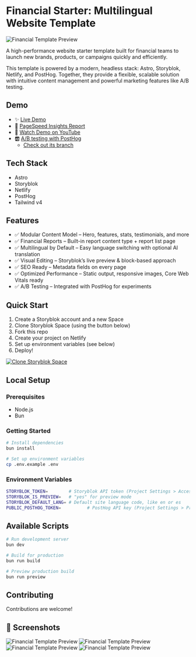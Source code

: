 # Financial Starter: Multilingual Website Template

![Financial Template Preview](https://a.storyblok.com/f/286134095425736/1920x1080/8a2b82127e/template-image.png)

A high-performance website starter template built for financial teams to launch new brands, products, or campaigns quickly and efficiently.

This template is powered by a modern, headless stack: Astro, Storyblok, Netlify, and PostHog. Together, they provide a flexible, scalable solution with intuitive content management and powerful marketing features like A/B testing.

## Demo
- ✨ [Live Demo](https://astro-storyblok-finance-starter.netlify.app/)
- 💨 [PageSpeed Insights Report](https://pagespeed.web.dev/analysis/https-astro-storyblok-template-netlify-app/04ge88qxbi?form_factor=desktop)
- 🍿 [Watch Demo on YouTube](https://www.youtube.com/watch?v=2hPhwubis7Q)
- 🆎 [A/B testing with PostHog](https://posthog-finance-starter.netlify.app/)
  - [Check out its branch](https://github.com/bejamas/astro-storyblok-finance-starter/tree/with-posthog-ab-testing)

## Tech Stack
- Astro
- Storyblok
- Netlify
- PostHog
- Tailwind v4

## Features
- ✅ Modular Content Model – Hero, features, stats, testimonials, and more
- ✅ Financial Reports – Built-in report content type + report list page
- ✅ Multilingual by Default – Easy language switching with optional AI translation
- ✅ Visual Editing – Storyblok’s live preview & block-based approach
- ✅ SEO Ready – Metadata fields on every page
- ✅ Optimized Performance – Static output, responsive images, Core Web Vitals ready
- ✅ A/B Testing – Integrated with PostHog for experiments


## Quick Start
1. Create a Storyblok account and a new Space
2. Clone Storyblok Space (using the button below)
3. Fork this repo
4. Create your project on Netlify
5. Set up environment variables (see below)
6. Deploy!

[![Clone Storyblok Space](https://a.storyblok.com/f/286134095425736/208x35/7a54d39bad/clone-button.svg)](https://storyblok-space-cloner.netlify.app/)

## Local Setup

### Prerequisites
- Node.js
- Bun

### Getting Started
```bash
# Install dependencies
bun install

# Set up environment variables
cp .env.example .env
```

### Environment Variables
```bash
STORYBLOK_TOKEN=        # Storyblok API token (Project Settings > Access token)
STORYBLOK_IS_PREVIEW=   # "yes" for preview mode
STORYBLOK_DEFAULT_LANG= # Default site language code, like en or es
PUBLIC_POSTHOG_TOKEN=          # PostHog API key (Project Settings > Project ID)
```

## Available Scripts
```bash
# Run development server
bun dev

# Build for production
bun run build

# Preview production build
bun run preview
```

## Contributing
Contributions are welcome!

## 📸 Screenshots
![Financial Template Preview](https://a.storyblok.com/f/286134095425736/3840x2160/0da3abc8e2/2.png)
![Financial Template Preview](https://a.storyblok.com/f/286134095425736/3840x2160/70e9404911/4.png)
![Financial Template Preview](https://a.storyblok.com/f/286134095425736/3840x2160/9913515548/5.png)
![Financial Template Preview](https://a.storyblok.com/f/286134095425736/3840x2160/10957f2691/3.png)
